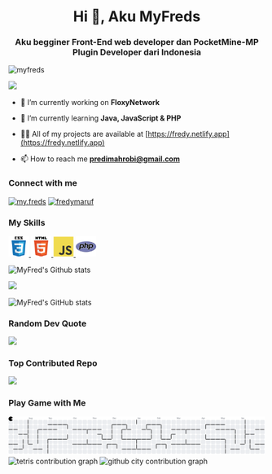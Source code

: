 <h1 align="center">Hi 👋, Aku MyFreds</h1>
<h3 align="center">Aku begginer Front-End web developer dan PocketMine-MP Plugin Developer dari Indonesia</h3>

<p align="left"> <img src="https://komarev.com/ghpvc/?username=myfreds&label=Profile%20views&color=0e75b6&style=flat" alt="myfreds" /> </p>

![](https://github-profile-trophy.vercel.app/?username=MyFreds&theme=radical&no-frame=false&no-bg=false&margin-w=4)

- 🔭 I’m currently working on **FloxyNetwork**

- 🌱 I’m currently learning **Java, JavaScript & PHP**

- 👨‍💻 All of my projects are available at [https://fredy.netlify.app](https://fredy.netlify.app)

- 📫 How to reach me **predimahrobi@gmail.com**

<h3 align="left">Connect with me</h3>
<p align="left">
<a href="https://instagram.com/my.freds" target="blank"><img align="center" src="https://raw.githubusercontent.com/rahuldkjain/github-profile-readme-generator/master/src/images/icons/Social/instagram.svg" alt="my.freds" height="30" width="40" /></a>
<a href="https://www.youtube.com/c/fredymaruf" target="blank"><img align="center" src="https://raw.githubusercontent.com/rahuldkjain/github-profile-readme-generator/master/src/images/icons/Social/youtube.svg" alt="fredymaruf" height="30" width="40" /></a>
</p>

<h3 align="left">My Skills</h3>
<p align="left"> <a href="https://www.w3schools.com/css/" target="_blank" rel="noreferrer"> <img src="https://raw.githubusercontent.com/devicons/devicon/master/icons/css3/css3-original-wordmark.svg" alt="css3" width="40" height="40"/> </a> <a href="https://www.w3.org/html/" target="_blank" rel="noreferrer"> <img src="https://raw.githubusercontent.com/devicons/devicon/master/icons/html5/html5-original-wordmark.svg" alt="html5" width="40" height="40"/> </a> <a href="https://developer.mozilla.org/en-US/docs/Web/JavaScript" target="_blank" rel="noreferrer"> <img src="https://raw.githubusercontent.com/devicons/devicon/master/icons/javascript/javascript-original.svg" alt="javascript" width="40" height="40"/> </a> <a href="https://www.php.net" target="_blank" rel="noreferrer"> <img src="https://raw.githubusercontent.com/devicons/devicon/master/icons/php/php-original.svg" alt="php" width="40" height="40"/> </a> </p>

![MyFred's Github stats](https://github-readme-stats.vercel.app/api/top-langs?username=myfreds&show_icons=true&theme=synthwave&layout=donut)

![](https://nirzak-streak-stats.vercel.app/?user=MyFreds&theme=synthwave&hide_border=false)

![MyFred's GitHub stats](https://github-readme-stats.vercel.app/api?username=myfreds&show=reviews,discussions_started,discussions_answered,prs_merged,prs_merged_percentage&show_icons=true&theme=synthwave&layout=compact)

### Random Dev Quote
![](https://quotes-github-readme.vercel.app/api?type=horizontal&theme=radical)

### Top Contributed Repo
![](https://github-contributor-stats.vercel.app/api?username=MyFreds&limit=5&theme=dark&combine_all_yearly_contributions=true)

### Play Game with Me
<picture>
  <source media="(prefers-color-scheme: dark)" srcset="https://raw.githubusercontent.com/MyFreds/MyFreds/output/pacman-contribution-graph-dark.svg">
  <source media="(prefers-color-scheme: light)" srcset="https://raw.githubusercontent.com/MyFreds/MyFreds/output/pacman-contribution-graph.svg">
  <img alt="pacman contribution graph" src="https://raw.githubusercontent.com/MyFreds/MyFreds/output/pacman-contribution-graph.svg">
</picture>

<picture>
  <source media="(prefers-color-scheme: dark)" srcset="https://raw.githubusercontent.com/MyFreds/MyFreds/output/tetris-contribution-graph-dark.svg">
  <source media="(prefers-color-scheme: light)" srcset="https://raw.githubusercontent.com/MyFreds/MyFreds/output/tetris-contribution-graph.svg">
  <img alt="tetris contribution graph" src="https://raw.githubusercontent.com/MyFreds/MyFreds/output/tetris-contribution-graph.svg">
</picture>

<picture>
  <source media="(prefers-color-scheme: dark)" srcset="https://raw.githubusercontent.com/MyFreds/MyFreds/output/github-city-contribution-graph-dark.svg">
  <source media="(prefers-color-scheme: light)" srcset="https://raw.githubusercontent.com/MyFreds/MyFreds/output/github-city-contribution-graph.svg">
  <img alt="github city contribution graph" src="https://raw.githubusercontent.com/MyFreds/MyFreds/output/github-city-contribution-graph.svg">
</picture>
